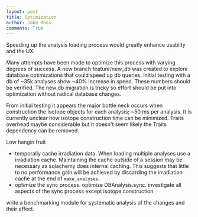 ```yaml
---
layout: post
title: Optimization
author: Jake Ross
comments: True
---
```


<!--========================== Blog =========================-->
Speeding up the analysis loading process would greatly enhance usablity and the UX. 

Many attempts have been made to optimize this process with varying degrees of success.
A new branch feature/new_db was created to explore database optimizations that could speed up db queries. Initial
testing with a db of ~35k analyses show ~40% increase in speed. These numbers should be verified. The new db migration
is tricky so effort should be put into optimization without radical database changes. 

From initial testing it appears the major bottle neck occurs when construction the Isotope objects for each
analysis; ~50 ms per analysis. It is currently unclear how isotope construction time can be minimized. 
Traits overhead maybe considerable but it doesn't seem likely the Traits dependency can be removed. 

Low hangin fruit
- temporally cache irradiation data. When loading multiple analyses use a irradiation cache. Maintaining
 the cache outside of a session may be necessary as sqlachemy does internal caching. This suggests that 
 little to no performance gain will be achieved by discarding the irradiation cache at the end of ``make_analyses``.
- optimize the sync process. optimize DBAnalysis.sync. investigate all aspects of the sync process except isotope
 construction
 
write a benchmarking module for systematic analysis of the changes and their effect. 

<!--=========================== EOF =========================-->